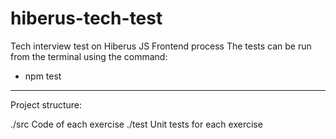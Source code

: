 # hiberus-tech-test

Tech interview test on Hiberus JS Frontend process
The tests can be run from the terminal using the command:

- npm test

---

Project structure:

./src
Code of each exercise
./test
Unit tests for each exercise
